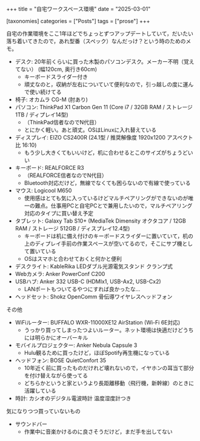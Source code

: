 +++
title = "自宅ワークスペース環境"
date = "2025-03-01"

[taxonomies]
categories = ["Posts"]
tags = ["prose"]
+++

自宅の作業環境をここ1年ほどでちょっとずつアップデートしていて，だいたい落ち着いてきたので，あれ型番（スペック）なんだっけ？という時のためのメモ。

- デスク: 20年前くらいに買った木製のパソコンデスク。メーカー不明（覚えてない） (幅120cm, 奥行き60cm)
  - キーボードスライダー付き
  - 頑丈なのと，収納が左右についていて便利なので，引っ越しの度に運んで使い続けてる
- 椅子: オカムラ CG-M (肘あり)
- パソコン: ThinkPad X1 Carbon Gen 11 (Core i7 / 32GB RAM / ストレージ 1TB / ディプレイ14型)
  - （ThinkPad信者なのでN代目）
  - とにかく軽い。あと頑丈。OSはLinuxに入れ替えている
- ディスプレイ: EIZO CS2400R (24.1型 / 推奨解像度 1920x1200 アスペクト比 16:10)
  - もう少し大きくてもいいけど，机に合わせるとこのサイズがちょうどいい
- キーボード: REALFORCE R3
  - （REALFORCE信者なのでN代目）
  - Bluetooth対応だけど，無線でなくても困らないので有線で使っている
- マウス: Logicool M650
  - 使用感はとても気に入っているけどマルチペアリングができないのが唯一の難点。仕事用PCと自宅PCとで兼用したいので，マルチペアリング対応のタイプに買い替え予定
- タブレット: Galaxy Tab S10+ (MediaTek Dimensity オクタコア / 12GB RAM / ストレージ 512GB / ディスプレイ12.4型)
  - キーボードは机に備え付けのキーボードスライダーに置いていて，机の上のディプレイ手前の作業スペースが空いてるので，そこにサブ機として置いている
  - OSはスマホと合わせておくと何かと便利
- デスクライト: KableRika LEDダブル光源電気スタンド クランプ式
- Webカメラ: Anker PowerConf C200
- USBハブ: Anker 332 USB-C (HDMIx1, USB-Ax2, USB-Cx2)
  - LANポートもついてるやつにすれば良かったな...
- ヘッドセット: Shokz OpenComm 骨伝導ワイヤレスヘッドフォン

その他
- WiFiルーター: BUFFALO WXR-11000XE12 AirStation (Wi-Fi 6E対応)
  - うっかり買ってしまったつよいルーター。ネット環境は快適だけどうちには明らかにオーバーキル
- モバイルプロジェクター: Anker Nebula Capsule 3
  - Hulu観るために買ったけど，ほぼSpotify再生機になっている
- ヘッドフォン: BOSE QuietConfort 35
  - 10年近く前に買ったものだけれど壊れないので，イヤホンの耳当て部分を付け替えながら使ってる
  - どちらかというと家というより長距離移動（飛行機，新幹線）のときに活躍している
- 時計: カシオのデジタル電波時計 温度湿度計つき

気になりつつ買っていないもの
- サウンドバー
  - 作業中に音楽かけるのに良さそうだけど，まだ手を出してない